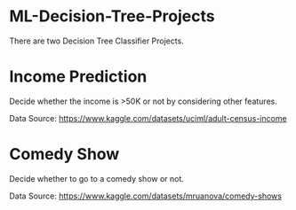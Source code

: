 # ML-Decision-Tree-Projects

There are two Decision Tree Classifier Projects.

# Income Prediction
Decide whether the income is >50K or not by considering other features.

Data Source: https://www.kaggle.com/datasets/uciml/adult-census-income

# Comedy Show
Decide whether to go to a comedy show or not.

Data Source: https://www.kaggle.com/datasets/mruanova/comedy-shows
